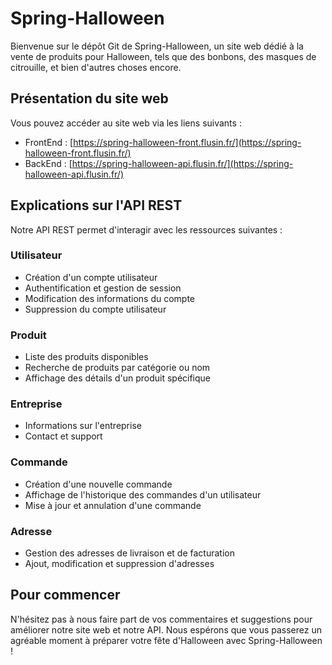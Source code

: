 # Spring-Halloween

Bienvenue sur le dépôt Git de Spring-Halloween, un site web dédié à la vente de produits pour Halloween, tels que des bonbons, des masques de citrouille, et bien d'autres choses encore.

## Présentation du site web

Vous pouvez accéder au site web via les liens suivants :

- FrontEnd : [https://spring-halloween-front.flusin.fr/](https://spring-halloween-front.flusin.fr/)
- BackEnd : [https://spring-halloween-api.flusin.fr/](https://spring-halloween-api.flusin.fr/)

## Explications sur l'API REST

Notre API REST permet d'interagir avec les ressources suivantes :

### Utilisateur

- Création d'un compte utilisateur
- Authentification et gestion de session
- Modification des informations du compte
- Suppression du compte utilisateur

### Produit

- Liste des produits disponibles
- Recherche de produits par catégorie ou nom
- Affichage des détails d'un produit spécifique

### Entreprise

- Informations sur l'entreprise
- Contact et support

### Commande

- Création d'une nouvelle commande
- Affichage de l'historique des commandes d'un utilisateur
- Mise à jour et annulation d'une commande

### Adresse

- Gestion des adresses de livraison et de facturation
- Ajout, modification et suppression d'adresses

## Pour commencer

N'hésitez pas à nous faire part de vos commentaires et suggestions pour améliorer notre site web et notre API. Nous espérons que vous passerez un agréable moment à préparer votre fête d'Halloween avec Spring-Halloween !
